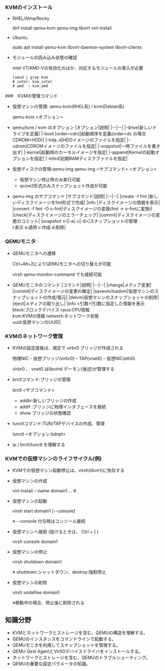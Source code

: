 


### KVMのインストール

- RHEL/Alma/Rocky
  
  dnf install qemu-kvm qemu-img libvirt virt-install

- Ubuntu

  sudo apt install qemu-kvm libvirt-daemon-system libvirt-clients

- モジュールの読み込み状態の確認
  
  Intel VT/AMD-Vの有効化のほか、対応するモジュールの導入が必要
  ```
  lsmod | grep kvm
  # intel: kvm_intel
  # amd  : kvm_amd
  ```

###　KVMの管理コマンド
- 仮想マシンの管理: qemu-kvm(RHEL系) / kvm(Debian系)
  
  qemu-kvm <オプション>

- qemu/kvm / kvm のオプション
|オプション|説明|
|--|--|
|-drive|新しいドライブを定義|
|-boot [order=cdn]|起動順序を定義(order=dc の場合 CDROM>HDD)|
|-hda..d|HDDイメージのファイルを指定|
|-cdrom|CDROMイメージのファイルを指定|
|-snapshot|一時ファイルを書き出す|
|-kernel|起動時のカーネルイメージを指定|
|-append|Kernelの起動オプションを指定|
|-initrd|初期RAMディスクファイルを指定|

- 仮想ディスクの管理:qemu-img
  qemu-img <サブコマンド> <オプション>
  - 仮想マシン停止時のみ実行可能
  - qcow2形式のみスナップショット作成が可能

- qemu-img のサブコマンド
|サブコマンド|説明|
|--|--|
|create -f fmt |新しいディスクイメージをfmt形式で作成|
|info |ディスクイメージの情報を表示|
|convert -f fmt -O o-fmt|ディスクイメージの変換(fmt -> o-fmtに変換)|
|check|ディスクイメージのエラーチェック|
|commit|ディスクイメージの変更のコミット|
|snapshot <-l\|-a\|-c\|-d>|スナップショットの管理</br>l:表示 a:適用 c:作成 d:削除|

### QEMUモニタ

- QEMUモニタへの遷移
  
  Ctrl+Alt+2によりQEMUモニタへの切り替えが可能
  
  virsh  qemu-monitor-command でも接続可能

- QEMUモニタのコマンド
|コマンド|説明|
|--|--|
|change|メディア変更|
|commit|ディスクイメージの変更の確定|
|savevm/loadvm|仮想マシンのスナップショットの作成/復元|
|delvm|仮想マシンのスナップショットの削除|
|eject|メディアの取り出し|
|info <引数>|引数に指定した情報を表示</br>block:ブロックデバイス cpus:CPU情報</br>kvm:KVMの情報 network:ネットワーク状態</br>uuid:仮想マシンのUUID|

### KVMのネットワーク管理

- KVMの設定直後は、規定で virbr0 ブリッジが作成される
  
  物理NIC - 仮想ブリッジ(virbr0) – TAP(vnet0) – 仮想NIC(eth0)
  
  virbr0 、 vnet0 はlibvirtd デーモン(後述)が管理する

- brctlコマンド:ブリッジの管理
  
  brctl <サブコマンド>
  - addbr:新しいブリッジの作成
  - addif :ブリッジに物理インタフェースを接続
  - show ブリッジの状態確認

- tunctlコマンド:TUN/TAPデバイスの作成、管理
  
  tunctl <オプション:bdnpt>

- ip / brctl/tunctl を理解する

### KVMでの仮想マシンのライフサイクル(例)
- KVMでの仮想マシン起動停止は、virsh(libvirt)に依存する
- 仮想マシンの作成
  
  virt-install --name domain1 … #
- 仮想マシンの起動
  
  virsh start domain1 [--console]
  
  ※ --console 付与時はコンソール接続
- 仮想マシンへ接続 (抜けるときは、 Ctrl + ] )
  
  virsh console domain1 
- 仮想マシンの停止
  
  virsh shutdown domain1
  
  ※ shutdown:シャットダウン、destroy:強制停止
- 仮想マシンの削除
  
  virsh undefine domain1
  
  ※稼動中の場合、停止後に削除される


## 知識分野

- KVMとネットワークとストレージを含む、QEMUの構造を理解する。
- QEMUのインスタンスをコマンドラインで起動する。
- QEMUモニタを利用してスナップショットを管理する。
- QEMU Gest AgentとVirtIOデバイスドライバをインストールする。
- ネットワークとストレージを含む、QEMUのトラブルシューティング。
- QEMUの重要な設定パラメータの知識。
